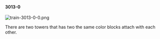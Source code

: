 #### 3013-0
![train-3013-0-0.png](https://github.com/lil-lab/nlvr/raw/master/nlvr/train/images/28/train-3013-0-0.png "train-3013-0-0.png")

There are two towers that has two the same color blocks attach with each other.